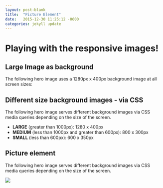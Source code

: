 ```yaml
---
layout: post-blank
title:  "Picture Element"
date:   2015-12-30 11:25:12 -0600
categories: jekyll update
---
```

<div class="wrapper">
  <div class="wrapper--content">
    <h1 class="h1__rule">
      Playing with the responsive images!
    </h1>
    <h2 class="h2__uc">
      Large Image as background
    </h2>
    <p>
      The following hero image uses a 1280px x 400px background image at all screen sizes:
    </p>
  </div>
</div>

<div class="hero hero__customers picture-page"></div>

<div class="wrapper">
  <div class="wrapper--content">
    <h2 class="h2__uc">
      Different size background images - via CSS
    </h2>
    <p>
      The following hero image serves different background images via CSS media queries depending on the size of the screen.
      <ul>
        <li><strong>LARGE</strong> (greater than 1000px): 1280 x 400px</li>
        <li><strong>MEDIUM</strong> (less than 1000px and greater than 600px): 800 x 300px</li>
        <li><strong>SMALL</strong> (less than 600px): 600 x 350px</li>
      </ul>
    </p>
  </div>
</div>

<div class="hero hero__customers__responsive picture-page"></div>

<div class="wrapper">
  <div class="wrapper--content">
    <h2 class="h2__uc">
      Picture element
    </h2>
    <p>
      The following hero image serves different background images via CSS media queries depending on the size of the screen.
    </p>
  </div>
</div>

<div class="hero__picture">
  <picture>
    <source media="(min-width: 1000px)"
      srcset="{{ site.baseurl }}/images/customers/hero.png">
    <source media="(max-width: 1000px) and (min-width: 600px)"
      srcset="{{ site.baseurl }}/images/customers/hero-medium.png">
    <source media="(max-width: 600px)"
      srcset="{{ site.baseurl }}/images/customers/hero-small.png">
    <img src="{{ site.baseurl }}/images/customers/hero.png">
  </picture>
</div>